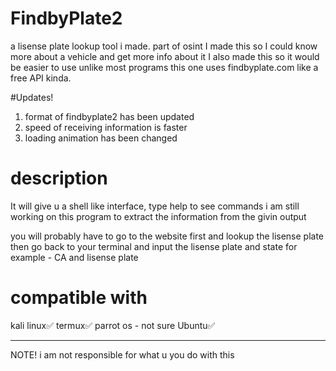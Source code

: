 # FindbyPlate2
a lisense plate lookup tool i made. part of osint
I made this so I could know more about a vehicle and get more info about it
I also made this so it would be easier to use unlike most programs this one uses findbyplate.com 
like a free API kinda.

#Updates!
1. format of findbyplate2 has been updated
2. speed of receiving information is faster
3. loading animation has been changed

# description
It will give u a shell like interface, type help to see commands 
i am still working on this program to extract the information from the givin output


you will probably have to go to the website first and lookup the lisense plate then go back to your terminal and input the lisense plate and state for example - CA and lisense plate

# compatible with
kali linux✅️
termux✅️
parrot os - not sure
Ubuntu✅️


----------------------------------------------------------------------------------------------------------------------
NOTE! i am not responsible for what u you do with this

